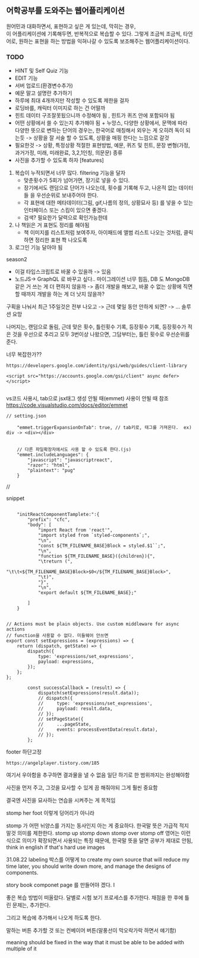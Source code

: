 ## 어학공부를 도와주는 웹어플리케이션

원어민과 대화하면서, 표현하고 싶은 게 있는데, 막히는 경우,  
이 어플리케이션에 기록해두면, 반복적으로 복습할 수 있다.
그렇게 조금씩 조금씩, 타언어로, 원하는 표현을 하는 방법을 익혀나갈 수 있도록 보조해주는 웹어플리케이션이다.

### TODO

-   HINT 및 Self Quiz 기능
-   EDIT 기능
-   서버 업로드(환경변수추가)
-   예문 말고 설명란 추가하기
-   하루에 최대 4개까지만 작성할 수 있도록 제한을 걸자
-   로딩바를, 캐릭터 이미지로 하는 건 어떨까
-   힌트 데이터 구조잘못됬으니까 수정해야 됨 , 힌트가 퀴즈 안에 포함되야 됨
-   어떤 상황에서 쓸 수 있는지 추가해야 됨 + 누앙스, 다양한 상황에서, 문맥에 따라 다양한 뜻으로 변하는 단어의 경우는, 한국어로 매칭해서 외우는 게 오히려 독이 되는듯 -> 상황을 잘 서술 할 수 있도록, 상황을 매핑 한다는 느낌으로 갈것
-   필요한것 -> 상황, 특정상황 적절한 표현방법, 예문, 퀴즈 및 힌트, 문장 변형(가정,과거가정, 미래, 미래완료, 3,2,1인칭, 의문문) 종류
-   사진을 추가할 수 있도록 하자
    [features]

1. 복습이 누적되면서 너무 많다. filtering 기능을 달자
    - 맞춘횟수가 5회가 넘어가면, 장기로 넣을 수 있다.
    - 장기에서도 랜덤으로 단어가 나오는데, 횟수를 기록해 두고, 나온적 없는 데이터들 을 우선순위로 보내주어야 한다.
    - 각 표현에 대한 메타데이터(그림, gif,나름의 정의, 상황묘사 등) 를 넣을 수 있는 인터페이스 또는 스킴이 있으면 좋겠다.
    - 검색? 필요한가 달력으로 확인가능한데
2. 나 책읽은 거 표현도 정리를 해야됨
    - 책 이미지를 리스트처럼 보여주자, 아이패드에 앨범 리스트 나오는 것처럼, 클릭하면 정리한 표현 쫙 나오도록
3. 로그인 기능 달아야 됨

season2

-   이걸 타입스크립트로 바꿀 수 있을까 -> 있음
-   노드JS-> GraphQL 로 바꾸고 싶다.. 마이그레이션 너무 힘듬, DB 도 MongoDB 같은 거 쓰는 게 더 편하지 않을까 -> 좀더 개발을 해보고, 바꿀 수 없는 상황에 직면할 때까지 개발을 하는 게 더 낫지 않을까?

구획을 나눠서
최근 1주일것은 전부 나오고 -> 근데 몇일 동안 안하게 되면?
-> ... 솔루션 요망

나머지는, 랜덤으로 돌림, 근데 맞은 횟수, 틀린횟수 기록, 등장횟수 기록,
등장횟수가 적은 것을 우선으로 추리고
모두 3번이상 나왔으면,
그담부터는, 틀린 횟수로 우선순위를 준다.

너무 복잡한가??

```
https://developers.google.com/identity/gsi/web/guides/client-library

<script src="https://accounts.google.com/gsi/client" async defer></script>


```

vs코드 사용시, tab으로 jsx태그 생성 안될 때(emmet) 사용이 안될 때
참조 https://code.visualstudio.com/docs/editor/emmet

```
// setting.json

    "emmet.triggerExpansionOnTab": true, // tab키로, 태그를 가져온다.  ex) div -> <div></div>


    // 다른 파일확장자에서도 사용 할 수 있도록 한다.(js)
    "emmet.includeLanguages": {
        "javascript": "javascriptreact",
        "razor": "html",
        "plaintext": "pug"
    }
```

//

snippet

```

	"initReactComponentTamplete:":{
		"prefix": "cfc",
		"body": [
			"import React from 'react'",
			"import styled from `styled-components`;",
			"\n",
			"const ${TM_FILENAME_BASE}Block = styled.$1``;",
			"\n",
			"function ${TM_FILENAME_BASE}({children}){",
			"\treturn (",
			"\t\t<${TM_FILENAME_BASE}Block>$0</${TM_FILENAME_BASE}Block>",
			"\t)",
			"}",
			"\n",
			"export default ${TM_FILENAME_BASE};"

		]
	}
```

```

// Actions must be plain objects. Use custom middleware for async actions
// function을 사용할 수 없다. 미들웨어 안쓰면
export const setExpressions = (expressions) => {
    return (dispatch, getState) => {
        dispatch({
            type: 'expressions/set_expressions',
            payload: expressions,
        });
    };
};

        const successCallback = (result) => {
            dispatch(setExpressions(result.data));
            // dispatch({
            //     type: 'expressions/set_expressions',
            //     payload: result.data,
            // });
            // setPageState({
            //     ...pageState,
            //     events: processEventData(result.data),
            // });
        };

```

footer 하단고정

```
https://angelplayer.tistory.com/185

```

여기서 우아함을 추구하면 결과물을 낼 수 없음
일단 하기로 한 범위까지는 완성해야함

사진을 먼저 주고, 그것을 묘사할 수 있게 끔 해줘야되
그게 훨씬 중요함

결국엔 사진을 묘사하는 연습을 시켜주는 게 목적임

stomp her foot
이렇게 덩어리가 아니라

stomp 가 어떤 뉘양스를 가지는 동사인지 아는 게 중요하다. 한국말 뜻은 가급적 적지 말것 의미를 제한한다.
stomp up
stomp down
stomp over
stomp off
영어는 이런식으로 의미가 확장되면서 사용되는 특징 때문에, 한국말 뜻을 달면 공부가 제대로 안됨,
think in english
if that's hard use images

31.08.22
labeling 박스를 어떻게
to create my own source that will reduce my time later, you should write down more, and manage the designs of components.

story book
componet page 를 만들어야 겠다.
I

좋은 복습 방법이 떠올랐다.
달별로 시험 보기 프로세스를 추가한다.
채점을 한 후에 틀린 문제는,
추가한다.

그리고 복습에 추가해서 나오게 하도록 한다.

말하는 버튼 추가할 것
또는 컨베이어 버튼(말풍선이 막오락가락 하면서 얘기함)

meaning should be fixed in the way that it must be able to be added with multiple of it
